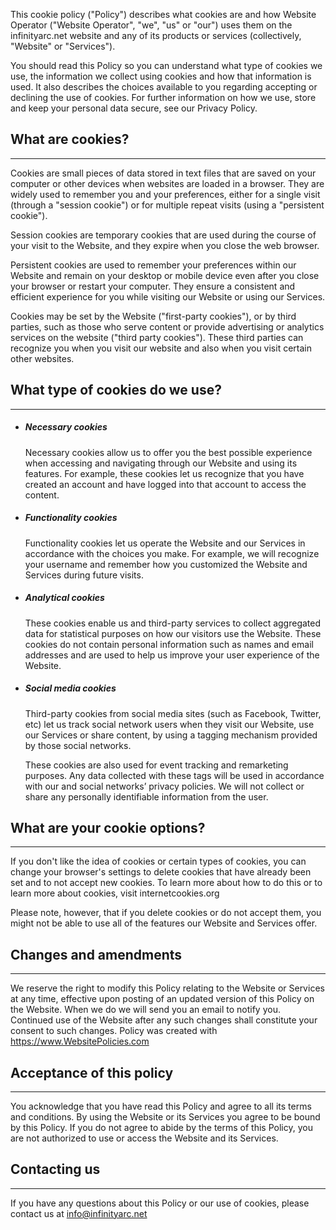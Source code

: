 This cookie policy ("Policy") describes what cookies are and how Website Operator ("Website Operator", "we", "us" or "our") uses them on the infinityarc.net website and any of its products or services (collectively, "Website" or "Services").

You should read this Policy so you can understand what type of cookies we use, the information we collect using cookies and how that information is used. It also describes the choices available to you regarding accepting or declining the use of cookies. For further information on how we use, store and keep your personal data secure, see our Privacy Policy.

## What are cookies?

---

Cookies are small pieces of data stored in text files that are saved on your computer or other devices when websites are loaded in a browser. They are widely used to remember you and your preferences, either for a single visit (through a "session cookie") or for multiple repeat visits (using a "persistent cookie").

Session cookies are temporary cookies that are used during the course of your visit to the Website, and they expire when you close the web browser.

Persistent cookies are used to remember your preferences within our Website and remain on your desktop or mobile device even after you close your browser or restart your computer. They ensure a consistent and efficient experience for you while visiting our Website or using our Services.

Cookies may be set by the Website ("first-party cookies"), or by third parties, such as those who serve content or provide advertising or analytics services on the website ("third party cookies"). These third parties can recognize you when you visit our website and also when you visit certain other websites.

## What type of cookies do we use?

---

- ##### Necessary cookies
    Necessary cookies allow us to offer you the best possible experience when accessing and navigating through our Website and using its features. For example, these cookies let us recognize that you have created an account and have logged into that account to access the content.

- ##### Functionality cookies
    Functionality cookies let us operate the Website and our Services in accordance with the choices you make. For example, we will recognize your username and remember how you customized the Website and Services during future visits.

- ##### Analytical cookies
    These cookies enable us and third-party services to collect aggregated data for statistical purposes on how our visitors use the Website. These cookies do not contain personal information such as names and email addresses and are used to help us improve your user experience of the Website.

- ##### Social media cookies
    Third-party cookies from social media sites (such as Facebook, Twitter, etc) let us track social network users when they visit our Website, use our Services or share content, by using a tagging mechanism provided by those social networks.

    These cookies are also used for event tracking and remarketing purposes. Any data collected with these tags will be used in accordance with our and social networks’ privacy policies. We will not collect or share any personally identifiable information from the user.

## What are your cookie options?

---

If you don't like the idea of cookies or certain types of cookies, you can change your browser's settings to delete cookies that have already been set and to not accept new cookies. To learn more about how to do this or to learn more about cookies, visit internetcookies.org

Please note, however, that if you delete cookies or do not accept them, you might not be able to use all of the features our Website and Services offer.

## Changes and amendments

---

We reserve the right to modify this Policy relating to the Website or Services at any time, effective upon posting of an updated version of this Policy on the Website. When we do we will send you an email to notify you. Continued use of the Website after any such changes shall constitute your consent to such changes. Policy was created with https://www.WebsitePolicies.com

## Acceptance of this policy

---

You acknowledge that you have read this Policy and agree to all its terms and conditions. By using the Website or its Services you agree to be bound by this Policy. If you do not agree to abide by the terms of this Policy, you are not authorized to use or access the Website and its Services.

## Contacting us

---

If you have any questions about this Policy or our use of cookies, please contact us at info@infinityarc.net